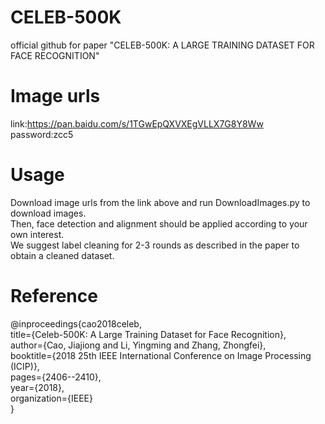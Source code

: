 # CELEB-500K
official github for paper "CELEB-500K: A LARGE TRAINING DATASET FOR FACE RECOGNITION"
# Image urls
link:https://pan.baidu.com/s/1TGwEpQXVXEgVLLX7G8Y8Ww  password:zcc5
# Usage
Download image urls from the link above and run DownloadImages.py to download images.  
Then, face detection and alignment should be applied according to your own interest.  
We suggest label cleaning for 2-3 rounds as described in the paper to obtain a cleaned dataset.  
# Reference
@inproceedings{cao2018celeb,  
  title={Celeb-500K: A Large Training Dataset for Face Recognition},  
  author={Cao, Jiajiong and Li, Yingming and Zhang, Zhongfei},  
  booktitle={2018 25th IEEE International Conference on Image Processing (ICIP)},  
  pages={2406--2410},  
  year={2018},  
  organization={IEEE}  
}
